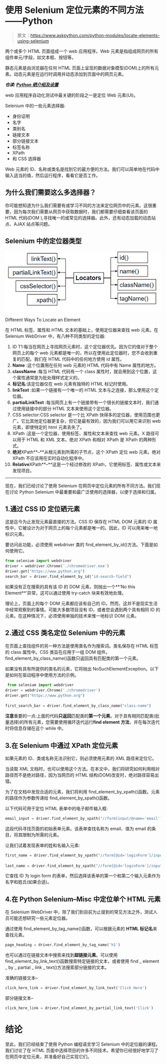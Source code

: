 # 使用 Selenium 定位元素的不同方法——Python

> 原文：<https://www.askpython.com/python-modules/locate-elements-using-selenium>

两个或多个 HTML 页面组成一个 web 应用程序。Web 元素是指组成网页的所有组件单元/字段，如文本框、按钮等。

静态元素是由浏览器在任何 HTML 页面上呈现的数据对象模型(DOM)上的所有元素。动态元素是在运行时调用并动态添加到页面中的网页元素。

***也读: [Python 硒介绍及设置](https://www.askpython.com/python-modules/selenium-introduction-and-setup)***

web 应用程序自动化测试中最关键的阶段之一是定位 Web 元素(UI)。

Selenium 中的一些元素选择器:

*   身份证明
*   名字
*   类别名
*   链接文本
*   部分链接文本
*   标签名称
*   XPath
*   和 CSS 选择器

Web 元素的 ID、名称或类名是找到它的最方便的方法。我们可以简单地在代码中输入适当的值，然后运行程序，看看它是否工作。

## 为什么我们需要这么多选择器？

你可能想知道为什么我们需要有或学习不同的方法来定位网页中的元素。这很重要，因为每次我们需要从网页中获取数据时，我们都需要仔细查看该页面的 HTML 代码(DOM ),寻找唯一的或常见的选择器。此外，还有动态加载的动态站点、AJAX 站点等问题。

## Selenium 中的定位器类型

![Different Ways To Locate](img/37d9af6ab94798dd326f384654236d7c.png)

Different Ways To Locate an Element

在 HTML 标签、属性和 HTML 文本的基础上，使用定位器来查找 web 元素。在 Selenium WebDriver 中，有八种不同类型的定位器:

1.  ID T1:每当在网页上寻找网页元素时，这个定位器优先。因为它的值对于整个网页上的每个 web 元素都是唯一的，所以在使用此定位器时，您不会收到重复的匹配。我们在 HTML 代码中的任何地方使用 id 属性。
2.  **Name** :这个位置用在任何 web 元素的 HTML 代码中有 Name 属性的地方。
3.  **className** :每当 HTML 代码有一个 class 属性时，就会用到这个位置，这个属性通常是为批处理样式定义的。
4.  **标记名**:该定位器仅在 web 元素有独特的 HTML 标记时使用。
5.  **linkText** :如果一个链接有一个唯一的 HTML 文本与之连接，那么使用这个定位器。
6.  **partialLinkText** :每当网页上有一个链接带有一个很长的链接文本时，我们通过使用链接中的部分 HTML 文本来使用这个定位器。
7.  CSS selector:CSS selector 是一个比 XPath 快得多的定位器，使用范围也更广。它比其他定位器更复杂，但它是最有效的，因为我们可以用它来识别 web 元素，即使特定的 html 元素丢失了。
8.  XPath :这是一个定位器，使用标签、属性和文本来查找 web 元素。X 路径可以用于 HTML 和 XML 文本。绝对 XPath 和相对 XPath 是 XPath 的两种形式。
9.  **绝对**XPath**–**从根元素到所需的子节点，这个 XPath 定位 web 元素。绝对 XPath 不应该用在实时自动化程序中。
10.  **Relative**XPath**–**这是一个经过修改的 XPath，它使用标签、属性或文本来发现项目。

* * *

现在，我们已经讨论了使用 Selenium 在网页中定位元素的所有不同方法。我们现在讨论 Python Selenium 中最重要和最广泛使用的选择器，以便于选择和归属。

## 1.通过 CSS ID 定位硒元素

这是迄今为止发现元素最直接的方法。CSS ID 保存在 HTML DOM 元素的 ID 属性中，它被设计为对于网页上的每个元素都是唯一的。因此，ID 可以用来唯一地标识元素。

要访问此功能，必须使用 webdriver 类的 find_element_by_id()方法。下面是如何使用它。

```py
from selenium import webdriver
driver = webdriver.Chrome('./chromedriver.exe')
driver.get("https://www.python.org")
search_bar = driver.find_element_by_id("id-search-field")

```

如果没有正在搜索的具有该 ID 的 DOM 元素，则抛出一个**‘No this Element**’异常，这可以通过使用 try-catch 块来有效地处理。

理论上，页面上的每个 DOM 元素都应该有自己的 ID。然而，这并不是现实生活中经常观察到的事情。可能大多数项目没有 ID，或者您会遇到两个具有相同 ID 的元素。在这种情况下，必须使用单独的技术来惟一地标识 DOM 元素。

## 2.通过 CSS 类名定位 Selenium 中的元素

在页面上查找组件的另一种方法是使用类名作为搜索词。类名保存在 HTML 标签的 class 属性中。CSS 类旨在应用于一组 DOM 组件。find_element_by_class_name()函数只返回具有匹配类的第一个元素。

如果没有具有所提供的类名的元素，它将抛出 NoSuchElementException。以下是如何在驱动程序中使用方法的示例。

```py
 from selenium import webdriver
driver = webdriver.Chrome('./chromedriver')
driver.get("https://www.python.org")

first_search_bar = driver.find_element_by_class_name("class-name")

```

**注意**重要的一点:上面的代码**只返回**匹配类的**第一个元素**。对于具有相同匹配类(批量选择)的所有元素，您需要使用循环迭代运行**find element 方法**，并在每次迭代时将信息存储在这个 while 中。

## 3.在 Selenium 中通过 XPath 定位元素

如果元素的 ID、类或名称无法识别它，则必须使用元素的 XML 路径来定位它。

当读取 XML 文档时，也可以使用这个方法。在本文中，我们将研究如何利用相对路径而不是绝对路径，因为当网页的 HTML 结构(DOM)改变时，绝对路径容易出错。

为了在文档中发现合适的元素，我们将利用 find_element_by_xpath()函数。元素的路径作为参数传递给 find_element_by_xpath()函数。

以下代码可用于定位 HTML 表单中的电子邮件输入框:

```py
email_input = driver.find_element_by_xpath("//form[input/@name='email']")

```

这段代码寻找页面的初始表单元素。该表单查找名称为 email、值为 email 的条目，将其限制为所需的元素。

让我们试着发现表单的姓和名输入元素:

```py
first_name = driver.find_element_by_xpath("//form[@id='loginForm']/input[1]")

last_name = driver.find_element_by_xpath("//form[@id='loginForm']/input[2]")

```

它查找 ID 为 login form 的表单，然后选择该表单的第一个和第二个输入元素作为名字和姓氏(如果合适)。

## 4.在 Python Selenium–Misc 中定位单个 HTML 元素

在 Selenium WebDriver 中，除了我们到目前为止提到的常见方法之外，测试人员可能还想研究一些元素定位器。

通过使用 find_element_by_tag_name()函数，可以根据元素的 **HTML 标记名**来查找元素。

```py
page_heading = driver.find_element_by_tag_name('h1')

```

也可以通过在链接文本中搜索来找到**超链接元素**。可以使用 find_element_by_link_text()函数搜索特定链接的文本，或者使用 find _ element _ by _ partial _ link _ text()方法搜索部分链接的文本。

准确的链接文本–

```py
click_here_link = driver.find_element_by_link_text('Click Here')

```

部分链接文本–

```py
click_here_link = driver.find_element_by_partial_link_text('Click')

```

# 结论

至此，我们已经结束了使用 Python 编程语言学习 Selenium 中的定位器的课程。我们讨论了在 HTML 页面中选择项目的许多不同技术。希望你已经很好地学习了在网页中定位元素，并准备好自己实现它们。